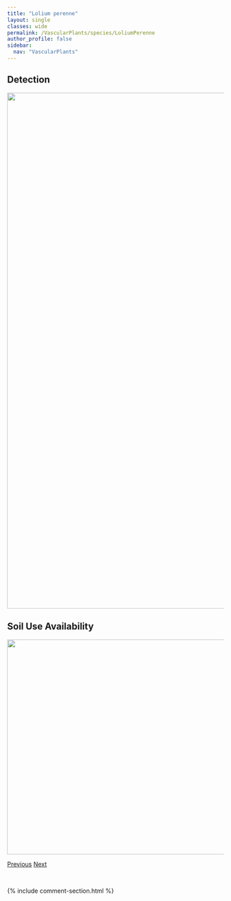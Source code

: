 ```yaml
---
title: "Lolium perenne"
layout: single
classes: wide
permalink: /VascularPlants/species/LoliumPerenne
author_profile: false
sidebar:
  nav: "VascularPlants"
---
```


<h2>Detection</h2>

<a href="https://drive.google.com/uc?export=view&id=1amlsZUxg3Zilk-Ai1BX1hL_-6hfmKbeH">
<img src="https://drive.google.com/uc?export=view&id=1amlsZUxg3Zilk-Ai1BX1hL_-6hfmKbeH" height = "1200" width = "800">
</a>


<h2>Soil Use Availability</h2>

<a href="https://drive.google.com/uc?export=view&id=1lkJ1O52WgQmhCAu1n-Za9A2lrEnen5-N">
<img src="https://drive.google.com/uc?export=view&id=1lkJ1O52WgQmhCAu1n-Za9A2lrEnen5-N" height = "500" width = "1000">
</a>


<a href="/DevelopmentWebsite/VascularPlants/species/LoliumArundinaceum" class="pagination--pager" title="Lolium arundinaceum">Previous</a> <a href="/DevelopmentWebsite/VascularPlants/species/LoliumPersicum" class="pagination--pager" title="Lolium persicum">Next</a>

<p>&nbsp;</p>

{% include comment-section.html %}
